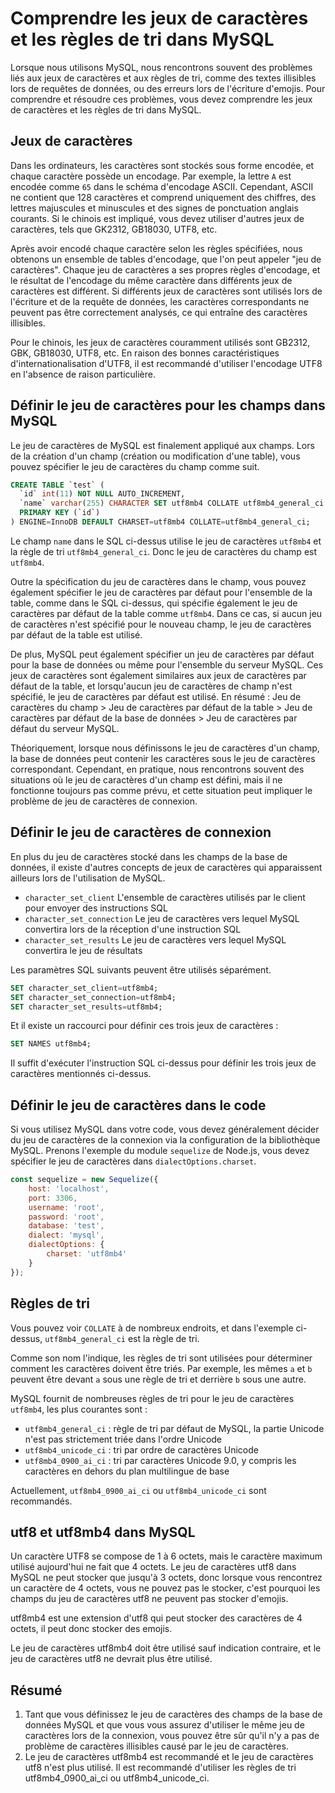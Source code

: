 # Comprendre les jeux de caractères et les règles de tri dans MySQL

Lorsque nous utilisons MySQL, nous rencontrons souvent des problèmes liés aux jeux de caractères et aux règles de tri, comme des textes illisibles lors de requêtes de données, ou des erreurs lors de l'écriture d'emojis. Pour comprendre et résoudre ces problèmes, vous devez comprendre les jeux de caractères et les règles de tri dans MySQL.

## Jeux de caractères

Dans les ordinateurs, les caractères sont stockés sous forme encodée, et chaque caractère possède un encodage. Par exemple, la lettre `A` est encodée comme `65` dans le schéma d'encodage ASCII. Cependant, ASCII ne contient que 128 caractères et comprend uniquement des chiffres, des lettres majuscules et minuscules et des signes de ponctuation anglais courants. Si le chinois est impliqué, vous devez utiliser d'autres jeux de caractères, tels que GK2312, GB18030, UTF8, etc.

Après avoir encodé chaque caractère selon les règles spécifiées, nous obtenons un ensemble de tables d'encodage, que l'on peut appeler "jeu de caractères". Chaque jeu de caractères a ses propres règles d'encodage, et le résultat de l'encodage du même caractère dans différents jeux de caractères est différent. Si différents jeux de caractères sont utilisés lors de l'écriture et de la requête de données, les caractères correspondants ne peuvent pas être correctement analysés, ce qui entraîne des caractères illisibles.

Pour le chinois, les jeux de caractères couramment utilisés sont GB2312, GBK, GB18030, UTF8, etc. En raison des bonnes caractéristiques d'internationalisation d'UTF8, il est recommandé d'utiliser l'encodage UTF8 en l'absence de raison particulière.

## Définir le jeu de caractères pour les champs dans MySQL

Le jeu de caractères de MySQL est finalement appliqué aux champs. Lors de la création d'un champ (création ou modification d'une table), vous pouvez spécifier le jeu de caractères du champ comme suit.

```sql
CREATE TABLE `test` (
  `id` int(11) NOT NULL AUTO_INCREMENT,
  `name` varchar(255) CHARACTER SET utf8mb4 COLLATE utf8mb4_general_ci NOT NULL,
  PRIMARY KEY (`id`)
) ENGINE=InnoDB DEFAULT CHARSET=utf8mb4 COLLATE=utf8mb4_general_ci;
```

Le champ `name` dans le SQL ci-dessus utilise le jeu de caractères `utf8mb4` et la règle de tri `utf8mb4_general_ci`. Donc le jeu de caractères du champ est `utf8mb4`.

Outre la spécification du jeu de caractères dans le champ, vous pouvez également spécifier le jeu de caractères par défaut pour l'ensemble de la table, comme dans le SQL ci-dessus, qui spécifie également le jeu de caractères par défaut de la table comme `utf8mb4`. Dans ce cas, si aucun jeu de caractères n'est spécifié pour le nouveau champ, le jeu de caractères par défaut de la table est utilisé.

De plus, MySQL peut également spécifier un jeu de caractères par défaut pour la base de données ou même pour l'ensemble du serveur MySQL. Ces jeux de caractères sont également similaires aux jeux de caractères par défaut de la table, et lorsqu'aucun jeu de caractères de champ n'est spécifié, le jeu de caractères par défaut est utilisé. En résumé : Jeu de caractères du champ > Jeu de caractères par défaut de la table > Jeu de caractères par défaut de la base de données > Jeu de caractères par défaut du serveur MySQL.

Théoriquement, lorsque nous définissons le jeu de caractères d'un champ, la base de données peut contenir les caractères sous le jeu de caractères correspondant. Cependant, en pratique, nous rencontrons souvent des situations où le jeu de caractères d'un champ est défini, mais il ne fonctionne toujours pas comme prévu, et cette situation peut impliquer le problème de jeu de caractères de connexion.

## Définir le jeu de caractères de connexion

En plus du jeu de caractères stocké dans les champs de la base de données, il existe d'autres concepts de jeux de caractères qui apparaissent ailleurs lors de l'utilisation de MySQL.

- `character_set_client` L'ensemble de caractères utilisés par le client pour envoyer des instructions SQL
- `character_set_connection` Le jeu de caractères vers lequel MySQL convertira lors de la réception d'une instruction SQL
- `character_set_results` Le jeu de caractères vers lequel MySQL convertira le jeu de résultats

Les paramètres SQL suivants peuvent être utilisés séparément.

```sql
SET character_set_client=utf8mb4;
SET character_set_connection=utf8mb4;
SET character_set_results=utf8mb4;
```

Et il existe un raccourci pour définir ces trois jeux de caractères :

```sql
SET NAMES utf8mb4;
```

Il suffit d'exécuter l'instruction SQL ci-dessus pour définir les trois jeux de caractères mentionnés ci-dessus.

## Définir le jeu de caractères dans le code

Si vous utilisez MySQL dans votre code, vous devez généralement décider du jeu de caractères de la connexion via la configuration de la bibliothèque MySQL. Prenons l'exemple du module `sequelize` de Node.js, vous devez spécifier le jeu de caractères dans `dialectOptions.charset`.

```js
const sequelize = new Sequelize({
    host: 'localhost',
    port: 3306,
    username: 'root',
    password: 'root',
    database: 'test',
    dialect: 'mysql',
    dialectOptions: {
        charset: 'utf8mb4'
    }
});
```

## Règles de tri

Vous pouvez voir `COLLATE` à de nombreux endroits, et dans l'exemple ci-dessus, `utf8mb4_general_ci` est la règle de tri.

Comme son nom l'indique, les règles de tri sont utilisées pour déterminer comment les caractères doivent être triés. Par exemple, les mêmes `a` et `b` peuvent être devant `a` sous une règle de tri et derrière `b` sous une autre.

MySQL fournit de nombreuses règles de tri pour le jeu de caractères `utf8mb4`, les plus courantes sont :

- `utf8mb4_general_ci` : règle de tri par défaut de MySQL, la partie Unicode n'est pas strictement triée dans l'ordre Unicode
- `utf8mb4_unicode_ci` : tri par ordre de caractères Unicode
- `utf8mb4_0900_ai_ci` : tri par caractères Unicode 9.0, y compris les caractères en dehors du plan multilingue de base

Actuellement, `utf8mb4_0900_ai_ci` ou `utf8mb4_unicode_ci` sont recommandés.

## utf8 et utf8mb4 dans MySQL

Un caractère UTF8 se compose de 1 à 6 octets, mais le caractère maximum utilisé aujourd'hui ne fait que 4 octets. Le jeu de caractères utf8 dans MySQL ne peut stocker que jusqu'à 3 octets, donc lorsque vous rencontrez un caractère de 4 octets, vous ne pouvez pas le stocker, c'est pourquoi les champs du jeu de caractères utf8 ne peuvent pas stocker d'emojis.

utf8mb4 est une extension d'utf8 qui peut stocker des caractères de 4 octets, il peut donc stocker des emojis.

Le jeu de caractères utf8mb4 doit être utilisé sauf indication contraire, et le jeu de caractères utf8 ne devrait plus être utilisé.

## Résumé

1. Tant que vous définissez le jeu de caractères des champs de la base de données MySQL et que vous vous assurez d'utiliser le même jeu de caractères lors de la connexion, vous pouvez être sûr qu'il n'y a pas de problème de caractères illisibles causé par le jeu de caractères.
2. Le jeu de caractères utf8mb4 est recommandé et le jeu de caractères utf8 n'est plus utilisé.
Il est recommandé d'utiliser les règles de tri utf8mb4_0900_ai_ci ou utf8mb4_unicode_ci.